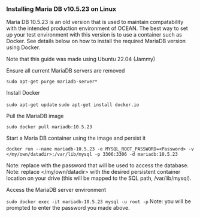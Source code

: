 ### Installing Maria DB v10.5.23 on Linux

Maria DB 10.5.23 is an old version that is used to maintain compatability with the intended production environment of OCEAN. The best way to set up your test environment with this version is to use a container such as Docker. See details below on how to install the required MariaDB version using Docker.

Note that this guide was made using Ubuntu 22.04 (Jammy)

Ensure all current MariaDB servers are removed

`sudo apt-get purge mariadb-server*`

Install Docker

`sudo apt-get update`
`sudo apt-get install docker.io`

Pull the MariaDB image

`sudo docker pull mariadb:10.5.23`

Start a Maria DB container using the image and persist it

`docker run --name mariadb-10.5.23 -e MYSQL_ROOT_PASSWORD=<Password> -v </my/own/datadir>:/var/lib/mysql -p 3306:3306 -d mariadb:10.5.23`

Note: replace <Password> with the password that will be used to access the database.
Note: replace </my/own/datadir> with the desired persistent container location on your drive (this will be mapped to the SQL path, /var/lib/mysql).

Access the MariaDB server environment

`sudo docker exec -it mariadb-10.5.23 mysql -u root -p`
Note: you will be prompted to enter the password you made above.
